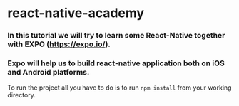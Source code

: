 # react-native-academy

### In this tutorial we will try to learn some React-Native together with EXPO (https://expo.io/).
### Expo will help us to build react-native application both on iOS and Android platforms.

To run the project all you have to do is to run `npm install` from your working directory.
